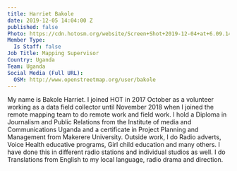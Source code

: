 ```yaml
---
title: Harriet Bakole
date: 2019-12-05 14:04:00 Z
published: false
Photo: https://cdn.hotosm.org/website/Screen+Shot+2019-12-04+at+6.09.14+PM-fc50aa.png
Member Type:
  Is Staff: false
Job Title: Mapping Supervisor
Country: Uganda
Team: Uganda
Social Media (Full URL):
  OSM: http://www.openstreetmap.org/user/bakole
---
```


My name is Bakole Harriet. I joined HOT in 2017 October as a volunteer working as a data field collector until November 2018 when I joined the remote mapping team to do remote work and field work. I hold a Diploma in Journalism and Public Relations from the Institute of media and Communications Uganda and a certificate in Project Planning and Management from Makerere University. Outside work, I do Radio adverts, Voice Health educative programs, Girl child education and many others. I have done this in different radio stations and individual studios as well. I do Translations from English to my local language, radio drama and direction.